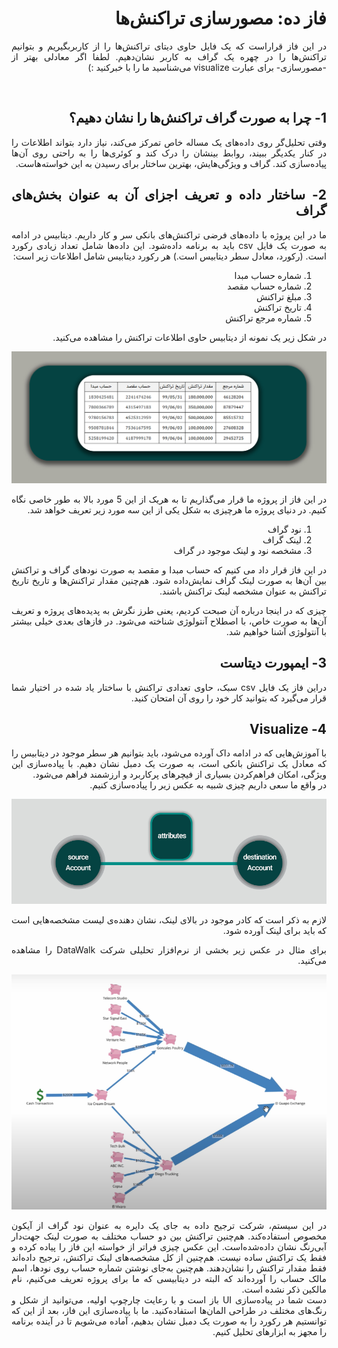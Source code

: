 <div dir="rtl" align='justify'>

# فاز ده: مصورسازی تراکنش‌ها

در این فاز قراراست که یک فایل حاوی دیتای تراکنش‌ها را از کاربربگیریم و بتوانیم تراکنش‌ها را در چهره یک گراف به کاربر نشان‌دهیم. لطفا اگر معادلی بهتر از -مصورسازی- برای عبارت visualize می‌شناسید ما را با خبرکنید :)

<br> 


## 1- چرا به صورت گراف تراکنش‌ها را نشان دهیم؟
وقتی تحلیل‌گر روی داد‌ه‌های یک مساله خاص تمرکز می‌کند، نیاز دارد بتواند اطلاعات را در کنار یکدیگر ببیند، روابط بینشان را درک کند و کوئری‌ها را به راحتی روی آن‌ها پیاده‌سازی کند. گراف و ویژگی‌هایش، بهترین ساختار برای رسیدن به این خواسته‌هاست.

## 2- ساختار داده و تعریف اجزای آن به عنوان بخش‌های گراف

ما در این پروژه با داده‌های فرضی تراکنش‌های بانکی سر و کار داریم. دیتابیس در ادامه به صورت یک فایل csv باید به برنامه داده‌شود. این داده‌ها شامل تعداد زیادی رکورد است. (رکورد، معادل سطر دیتابیس است.) هر رکورد دیتابیس شامل اطلاعات زیر است:

1. شماره حساب مبدا
1.  شماره حساب مقصد
1. مبلغ تراکنش
1.  تاریخ تراکنش
1. شماره مرجع تراکنش

در شکل زیر یک نمونه از دیتابیس حاوی اطلاعات تراکنش را مشاهده می‌کنید.

<p align="center" style="width:70% text-align:center;" ><img src="dataBase.jpg" alt="Logo"  align="cneter"  style="center"></p>

در این فاز از پروژه ما قرار می‌گذاریم تا به هریک از این 5 مورد بالا به طور خاصی نگاه کنیم. در دنیای پروژه ما  هرچیزی به شکل یکی از این سه مورد زیر تعریف خواهد شد.

1. نود گراف
1. لینک گراف
1. مشخصه نود و لینک موجود در گراف

در این فاز قرار داد می کنیم که حساب مبدا و مقصد به صورت نود‌های گراف و تراکنش‌ بین‌ آن‌ها به صورت لینک گراف نمایش‌داده شود. هم‌چنین مقدار تراکنش‌ها و تاریخ تاریخ تراکنش به عنوان مشخصه لینک تراکنش باشند.


چیزی که در اینجا درباره آن صبحت کردیم، یعنی طرز نگرش به پدیده‌های پروژه و تعریف آن‌ها به صورت خاص، با اصطلاح آنتولوژی شناخته می‌شود. در فازهای بعدی خیلی بیشتر با آنتولوژی آشنا خواهیم شد.

## 3- ایمپورت دیتاست
دراین فاز یک فایل csv
سبک، حاوی تعدادی تراکنش با ساختار یاد شده در اختیار شما قرار می‌گیرد که بتوانید کار خود را روی آن امتحان کنید.


## 4- Visualize

با آموزش‌هایی که در ادامه داک آورده می‌شود، باید بتوانیم هر سطر موجود در دیتابیس را که معادل یک تراکنش بانکی است، به صورت یک دمبل نشان دهیم. با پیاده‌سازی این ویژگی، امکان فراهم‌کردن بسیاری از فیچرهای پرکاربرد و ارزشمند  فراهم می‌شود.
<br>
در واقع ما سعی داریم چیزی شبیه به عکس زیر را پیاده‌سازی کنیم.
<p align="center" style="width:70% text-align:center;" ><img src="damble.jpg" alt="Logo"  align="cneter"  style="center"></p>

لازم به ذکر است که کادر موجود در بالای لینک، نشان‌ دهنده‌ی لیست مشخصه‌هایی است که باید برای لینک آورده شود. 
<br>


برای مثال در عکس زیر بخشی از نرم‌افزار تحلیلی شرکت DataWalk را مشاهده می‌کنید.

<p align="center" style="width:70% text-align:center;" ><img src="datawalk.png" alt="Logo"  align="cneter"  style="center"></p>

در این سیستم، شرکت ترجیح داده به جای یک دایره به عنوان نود گراف از آیکون مخصوص استفاده‌کند. هم‌چنین تراکنش بین دو حساب مختلف به صورت لینک جهت‌دار آبی‌رنگ نشان داده‌شده‌است. این عکس چیزی فراتر از خواسته‌ این فاز را پیاده کرده و فقط یک تراکنش ساده نیست. هم‌چنین از کل مشخصه‌های لینک تراکنش، ترجیح داده‌اند فقط مقدار تراکنش را نشان‌دهند. هم‌چنین به‌جای نوشتن شماره حساب روی نود‌ها، اسم مالک حساب را آورده‌اند که البته در دیتابیسی که ما برای پروژه تعریف می‌کنیم، نام مالکین ذکر نشده است.
<br>
دست شما در پیاده‌سازی UI 
باز است و با رعایت چارچوپ اولیه، می‌توانید از شکل و رنگ‌های مختلف در طراحی المان‌ها استفاده‌کنید. 
ما با پیاده‌سازی این فاز، بعد از این که توانستیم هر رکورد را به صورت یک دمبل نشان بدهیم، آماده می‌شویم تا در آینده برنامه را مجهز به ابزارهای تحلیل کنیم.
